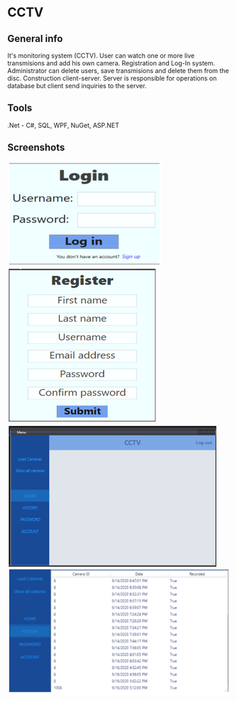 # CCTV
## General info
It's monitoring system (CCTV). User can watch one or more live transmisions and add his own camera.
Registration and Log-In system. Administrator can delete users, save transmisions and delete them from the disc.
Construction client-server. Server is responsible for operations on database but client send inquiries to the server.
## Tools
.Net - C#, SQL, WPF, NuGet, ASP.NET
## Screenshots
![SS1](https://github.com/dorian195/CCTV-monitoring/blob/master/p1.PNG)
![SS2](https://github.com/dorian195/CCTV-monitoring/blob/master/p2.PNG)
![SS3](https://github.com/dorian195/CCTV-monitoring/blob/master/p3.PNG)
![SS4](https://github.com/dorian195/CCTV-monitoring/blob/master/p4.PNG)
